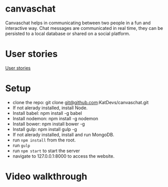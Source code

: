 # canvaschat

Canvaschat helps in communicating between two people in a fun and interactive way. Chat messages are communicated in real time, they can be persisted to a local database or shared on a social platform.

# User stories
[User stories]()

# Setup
- clone the repo: git clone git@github.com:KatDevs/canvaschat.git
- If not alerady installed, install Node.
- Install babel: npm install -g babel
- Install nodemon: npm install -g nodemon
- Install bower: npm install bower -g
- Install gulp: npm install gulp -g
- If not alerady installed, install and run MongoDB.
- run `npm install` from the root.
- run `gulp`
- run `npm start` to start the server
- navigate to 127.0.0.1:8000 to access the website.

# Video walkthrough

